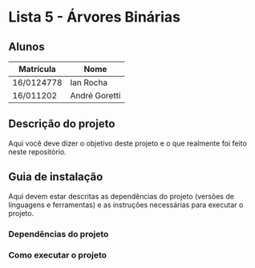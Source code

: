 # Lista 5 - Árvores Binárias 

## Alunos  
| Matrícula | Nome |  
|-----------------------|---------------------|  
| 16/0124778 | Ian Rocha |  
| 16/011202 | André Goretti |  
## Descrição do projeto
Aqui você deve dizer o objetivo deste projeto e o que realmente foi feito neste repositório.
## Guia de instalação
Aqui devem estar descritas as dependências do projeto (versões de linguagens e ferramentas) e as instruções necessárias para executar o projeto. 
### Dependências do projeto
### Como executar o projeto  
